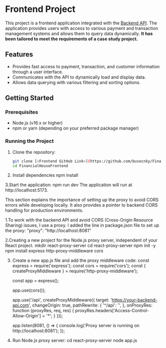 # Frontend Project

This project is a frontend application integrated with the [Backend API](https://github.com/busecnky/FinancialHouseProject). The application provides users with access to various payment and transaction management systems and allows them to query data dynamically.
**It has been tailored to meet the requirements of a case study project.**

## Features

- Provides fast access to payment, transaction, and customer information through a user interface.
- Communicates with the API to dynamically load and display data.
- Allows data querying with various filtering and sorting options.

## Getting Started

### Prerequisites

- Node.js (v16.x or higher)
- npm or yarn (depending on your preferred package manager)

### Running the Project

1. Clone the repository:

   ```bash
   git clone [<Frontend GitHub Link>](https://github.com/busecnky/FinancialHouseFrontent.git)
   cd FinancialHouseFrontend

2. Install dependencies
   npm install

3.Start the application:
    npm run dev
The application will run at http://localhost:5173.



This section explains the importance of setting up the proxy to avoid CORS errors while developing locally. It also provides a pointer to backend CORS handling for production environments.


1.To work with the backend API and avoid CORS (Cross-Origin Resource Sharing) issues, I use a proxy.  I added the line in package.json file to set up the proxy:
     "proxy": "http://localhost:8081"

2.Creating a new project for the Node.js proxy server, independent of your React project.
  mkdir react-proxy-server
  cd react-proxy-server
  npm init -y
  npm install express http-proxy-middleware cors

3. Create a new app.js file and add the proxy middleware code:
    const express = require('express');
    const cors = require('cors');
    const { createProxyMiddleware } = require('http-proxy-middleware');
  
    const app = express();
  
    app.use(cors());
  
    app.use('/api', createProxyMiddleware({
      target: 'https://your-backend-api.com', 
      changeOrigin: true,
      pathRewrite: {
        '^/api': '', 
      },
      onProxyRes: function (proxyRes, req, res) {
        proxyRes.headers['Access-Control-Allow-Origin'] = '*'; 
      }
    }));
    
    app.listen(8081, () => {
      console.log('Proxy server is running on http://localhost:8081');
    });

4. Run Node.js proxy server:
    cd react-proxy-server
    node app.js

